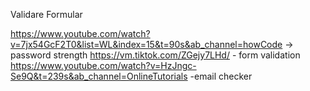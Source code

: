 Validare Formular

https://www.youtube.com/watch?v=7jx54GcF2T0&list=WL&index=15&t=90s&ab_channel=howCode -> password strength
https://vm.tiktok.com/ZGejy7LHd/ - form validation
https://www.youtube.com/watch?v=HzJngc-Se9Q&t=239s&ab_channel=OnlineTutorials -email checker
